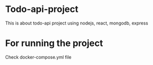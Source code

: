 # Todo-api-project
This is about todo-api project using nodejs, react, mongodb, express
# For running the project
Check docker-compose.yml file
